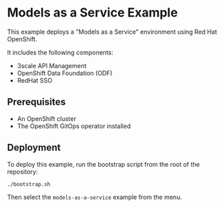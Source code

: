 # Models as a Service Example

This example deploys a "Models as a Service" environment using Red Hat OpenShift.

It includes the following components:

*   3scale API Management
*   OpenShift Data Foundation (ODF)
*   RedHat SSO

## Prerequisites

- An OpenShift cluster
- The OpenShift GitOps operator installed

## Deployment

To deploy this example, run the bootstrap script from the root of the repository:

```bash
./bootstrap.sh
```

Then select the `models-as-a-service` example from the menu. 